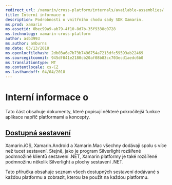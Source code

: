 ```yaml
---
redirect_url: /xamarin/cross-platform/internals/available-assemblies/
title: Interní informace o
description: Podrobnosti o vnitřního chodu sady SDK Xamarin.
ms.prod: xamarin
ms.assetid: 0bec99a9-ab79-4f10-8d7b-35f9338c0728
ms.technology: xamarin-cross-platform
author: asb3993
ms.author: amburns
ms.date: 03/13/2018
ms.openlocfilehash: 2db03a6e7b73b7496754a7213dfc59593ab22469
ms.sourcegitcommit: 945df041e2180cb20af08b83cc703ecd1aedc6b0
ms.translationtype: MT
ms.contentlocale: cs-CZ
ms.lasthandoff: 04/04/2018
---
```

# <a name="internals"></a>Interní informace o

Tato část obsahuje dokumenty, které popisují některé pokročilejší funkce aplikace napříč platformami a koncepty.


## <a name="available-assembliescross-platforminternalsavailable-assembliesmd"></a>[Dostupná sestavení](~/cross-platform/internals/available-assemblies.md)

Xamarin.iOS, Xamarin.Android a Xamarin.Mac všechny dodávají spolu s více než tucet sestavení. Stejně, jako je program Silverlight rozšířené podmnožině klientů sestavení .NET, Xamarin platformy je také rozšířené podmnožinu několik Silverlight a plochy sestavení .NET.

Tato příručka obsahuje seznam všech dostupných sestavení dodávané s každou platformu a zobrazit, kterou lze použít na každou platformu.



